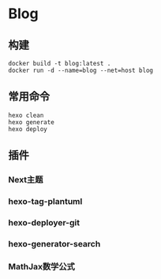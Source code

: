 # Blog

## 构建
```shell
docker build -t blog:latest .
docker run -d --name=blog --net=host blog
```
## 常用命令

```shell
hexo clean
hexo generate
hexo deploy
```

## 插件

### Next主题

### hexo-tag-plantuml

### hexo-deployer-git

### hexo-generator-search

### MathJax数学公式